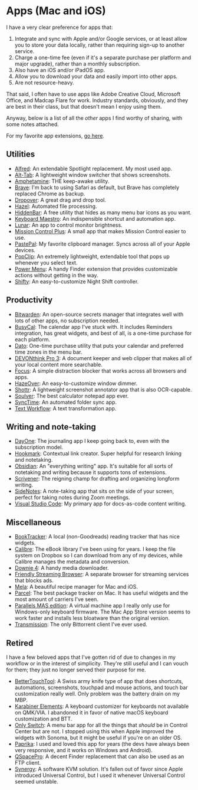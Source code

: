 # Apps (Mac and iOS)

I have a very clear preference for apps that:

1. Integrate and sync with Apple and/or Google services, or at least allow you to store your data locally, rather than requiring sign-up to another service.
2. Charge a one-time fee (even if it's a separate purchase per platform and major upgrade), rather than a monthly subscription.
3. Also have an iOS and/or iPadOS app.
4. Allow you to download your data and easily import into other apps.
5. Are not resource-heavy.

That said, I often have to use apps like Adobe Creative Cloud, Microsoft Office, and Madcap Flare for work. Industry standards, obviously, and they are best in their class, but that doesn't mean I enjoy using them.

Anyway, below is a list of all the *other* apps I find worthy of sharing, with some notes attached.

For my favorite app extensions, [go here](extensions.md).

## Utilities

* [Alfred](http://alfred.app): An extendable Spotlight replacement. My most used app.
* [Alt-Tab](https://alt-tab-macos.netlify.app/): A lightweight window switcher that shows screenshots.
* [Amphetamine](https://apps.apple.com/us/app/amphetamine/id937984704?mt=12): THE keep-awake utility.
* [Brave](http://brave.com): I'm back to using Safari as default, but Brave has completely replaced Chrome as backup.
* [Dropover](https://dropoverapp.com/): A great drag and drop tool.
* [Hazel](https://www.noodlesoft.com/): Automated file processing.
* [HiddenBar](https://github.com/dwarvesf/hidden): A free utility that hides as many menu bar icons as you want.
* [Keyboard Maestro](https://www.keyboardmaestro.com/main/): An indispensible shortcut and automation app.
* [Lunar](https://lunar.fyi/): An app to control monitor brightness.
* [Mission Control Plus](https://www.fadel.io/missioncontrolplus): A small app that makes Mission Control easier to use.
* [PastePal](https://onmyway133.com/pastepal/): My favorite clipboard manager. Syncs across all of your Apple devices.
* [PopClip](https://www.popclip.app/): An extremely lightweight, extendable tool that pops up whenever you select text.
* [Power Menu](https://fiplab.com/apps/power-menu-for-mac): A handy Finder extension that provides customizable actions without getting in the way.
* [Shifty](https://shifty.natethompson.io/en/): An easy-to-customize Night Shift controller.

## Productivity

* [Bitwarden](http://bitwarden.com): An open-source secrets manager that integrates well with lots of other apps, no subscription needed.
* [BusyCal](https://www.busymac.com/busycal/): The calendar app I've stuck with. It includes Reminders integration, has great widgets, and best of all, is a one-time purchase for each platform.
* [Dato](https://apps.apple.com/us/app/dato/id1470584107?mt=12): One-time purchase utility that puts your calendar and preferred time zones in the menu bar.
* [DEVONthink Pro 3](http://devontechnologies.com): A document keeper and web clipper that makes all of your local content more searchable.
* [Focus](https://heyfocus.com/): A simple distraction blocker that works across all browsers and apps.
* [HazeOver](https://hazeover.com/): An easy-to-customize window dimmer.
* [Shottr](https://shottr.cc/): A lightweight screenshot annotator app that is also OCR-capable.
* [Soulver](https://soulver.app/): The best calculator notepad app ever.
* [SyncTime](https://desairem.com/wordpress/synctime/): An automated folder sync app.
* [Text Workflow](https://www.gtrigonakis.com/textworkflow): A text transformation app.

## Writing and note-taking

* [DayOne](http://dayoneapp.com): The journaling app I keep going back to, even with the subscription model.
* [Hookmark](https://hookproductivity.com/): Contextual link creator. Super helpful for research linking and notetaking.
* [Obsidian](https://obsidian.md/): An "everything writing" app. It's suitable for all sorts of notetaking and writing because it supports tons of extensions.
* [Scrivener](https://www.literatureandlatte.com/scrivener/overview): The reigning champ for drafting and organizing longform writing.
* [SideNotes](https://www.apptorium.com/sidenotes): A note-taking app that sits on the side of your screen, perfect for taking notes during Zoom meetings.
* [Visual Studio Code](https://code.visualstudio.com/): My primary app for docs-as-code content writing.

## Miscellaneous

* [BookTracker](https://booktrack.app/): A local (non-Goodreads) reading tracker that has nice widgets.
* [Calibre](https://calibre-ebook.com/): The eBook library I've been using for years. I keep the file system on Dropbox so I can download from any of my devices, while Calibre manages the metadata and conversion.
* [Downie 4](https://software.charliemonroe.net/downie/): A handy media downloader.
* [Friendly Streaming Browser](https://apps.apple.com/na/app/friendly-streaming-browser/id553245401?mt=12): A separate browser for streaming services that blocks ads.
* [Mela](https://mela.recipes/): A beautiful recipe manager for Mac and iOS.
* [Parcel](https://parcelapp.net/): The best package tracker on Mac. It has useful widgets and the most amount of carriers I've seen.
* [Parallels MAS edition](https://apps.apple.com/dk/app/parallels-desktop/id1085114709?mt=12): A virtual machine app I really only use for Windows-only keyboard firmware. The Mac App Store version seems to work faster and installs less bloatware than the original version.
* [Transmission](https://transmissionbt.com/): The only Bittorrent client I've ever used.

## Retired

I have a few beloved apps that I've gotten rid of due to changes in my workflow or in the interest of simplicity. They're still useful and I can vouch for them; they just no longer served their purpose for me.

* [BetterTouchTool](https://folivora.ai/): A Swiss army knife type of app that does shortcuts, automations, screenshots, touchpad and mouse actions, and touch bar customization really well. Only problem was the battery drain on my MBP.
* [Karabiner Elements](https://karabiner-elements.pqrs.org/): A keyboard customizer for keyboards not available on QMK/VIA. I abandoned it in favor of native macOS keyboard customization and BTT.
* [Only Switch](https://github.com/jacklandrin/OnlySwitch): A menu bar app for all the things that *should* be in Control Center but are not. I stopped using this when Apple improved the widgets with Sonoma, but it might be useful if you're on an older OS.
* [Paprika](https://www.paprikaapp.com/): I used and loved this app for years (the devs have always been very responsive, and it works on Windows and Android).
* [QSpacePro](https://qspace.awehunt.com/en-us/index.html): A decent Finder replacement that can also be used as an FTP client.
* [Synergy](https://symless.com/synergy): A software KVM solution. It's fallen out of favor since Apple introduced Universal Control, but I used it whenever Universal Control seemed unstable.
